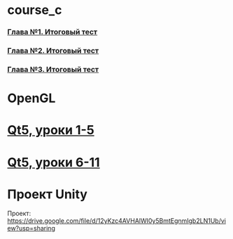 # course_c
### [Глава №1. Итоговый тест](/chapter1.md)
### [Глава №2. Итоговый тест](/chapter2.md)
### [Глава №3. Итоговый тест](/chapter3.md)
# OpenGL
# [Qt5, уроки 1-5](/qt5.md)
# [Qt5, уроки 6-11](/qt5_1.md)
# Проект Unity
Проект: https://drive.google.com/file/d/12yKzc4AVHAlWI0y5BmtEgnmIgb2LN1Ub/view?usp=sharing
